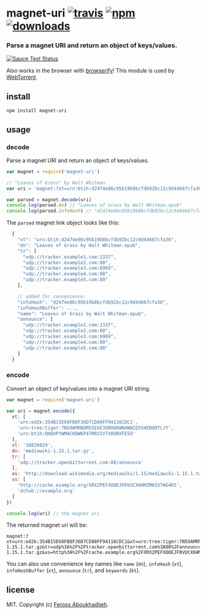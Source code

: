 # magnet-uri [![travis][travis-image]][travis-url] [![npm][npm-image]][npm-url] [![downloads][downloads-image]][downloads-url]

[travis-image]: https://img.shields.io/travis/feross/magnet-uri.svg?style=flat
[travis-url]: https://travis-ci.org/feross/magnet-uri
[npm-image]: https://img.shields.io/npm/v/magnet-uri.svg?style=flat
[npm-url]: https://npmjs.org/package/magnet-uri
[downloads-image]: https://img.shields.io/npm/dm/magnet-uri.svg?style=flat
[downloads-url]: https://npmjs.org/package/magnet-uri

### Parse a magnet URI and return an object of keys/values.

[![Sauce Test Status](https://saucelabs.com/browser-matrix/magnet-uri.svg)](https://saucelabs.com/u/magnet-uri)

Also works in the browser with [browserify](http://browserify.org/)! This module is used by [WebTorrent](http://webtorrent.io).

## install

```
npm install magnet-uri
```

## usage

### decode

Parse a magnet URI and return an object of keys/values.

```js
var magnet = require('magnet-uri')

// "Leaves of Grass" by Walt Whitman
var uri = 'magnet:?xt=urn:btih:d2474e86c95b19b8bcfdb92bc12c9d44667cfa36&dn=Leaves+of+Grass+by+Walt+Whitman.epub&tr=udp%3A%2F%2Ftracker.example4.com%3A80&tr=udp%3A%2F%2Ftracker.example5.com%3A80&tr=udp%3A%2F%2Ftracker.example3.com%3A6969&tr=udp%3A%2F%2Ftracker.example2.com%3A80&tr=udp%3A%2F%2Ftracker.example1.com%3A1337'

var parsed = magnet.decode(uri)
console.log(parsed.dn) // "Leaves of Grass by Walt Whitman.epub"
console.log(parsed.infoHash) // "d2474e86c95b19b8bcfdb92bc12c9d44667cfa36"

```

The `parsed` magnet link object looks like this:

```js
  {
    "xt": "urn:btih:d2474e86c95b19b8bcfdb92bc12c9d44667cfa36",
    "dn": "Leaves of Grass by Walt Whitman.epub",
    "tr": [
      "udp://tracker.example1.com:1337",
      "udp://tracker.example2.com:80",
      "udp://tracker.example3.com:6969",
      "udp://tracker.example4.com:80",
      "udp://tracker.example5.com:80"
    ],

    // added for convenience:
    "infoHash": "d2474e86c95b19b8bcfdb92bc12c9d44667cfa36",
    "infoHashBuffer": ...,
    "name": "Leaves of Grass by Walt Whitman.epub",
    "announce": [
      "udp://tracker.example1.com:1337",
      "udp://tracker.example2.com:80",
      "udp://tracker.example3.com:6969",
      "udp://tracker.example4.com:80",
      "udp://tracker.example5.com:80"
    ]
  }
```

### encode

Convert an object of key/values into a magnet URI string.

```js
var magnet = require('magnet-uri')

var uri = magnet.encode({
  xt: [
    'urn:ed2k:354B15E68FB8F36D7CD88FF94116CDC1',
    'urn:tree:tiger:7N5OAMRNGMSSEUE3ORHOKWN4WWIQ5X4EBOOTLJY',
    'urn:btih:QHQXPYWMACKDWKP47RRVIV7VOURXFE5Q'
  ],
  xl: '10826029',
  dn: 'mediawiki-1.15.1.tar.gz',
  tr: [
    'udp://tracker.openbittorrent.com:80/announce'
  ],
  as: 'http://download.wikimedia.org/mediawiki/1.15/mediawiki-1.15.1.tar.gz',
  xs: [
    'http://cache.example.org/XRX2PEFXOOEJFRVUCX6HMZMKS5TWG4K5',
    'dchub://example.org'
  ]
})

console.log(uri) // the magnet uri
```

The returned magnet uri will be:

```
magnet:?xt=urn:ed2k:354B15E68FB8F36D7CD88FF94116CDC1&xt=urn:tree:tiger:7N5OAMRNGMSSEUE3ORHOKWN4WWIQ5X4EBOOTLJY&xt=urn:btih:QHQXPYWMACKDWKP47RRVIV7VOURXFE5Q&xl=10826029&dn=mediawiki-1.15.1.tar.gz&tr=udp%3A%2F%2Ftracker.openbittorrent.com%3A80%2Fannounce&as=http%3A%2F%2Fdownload.wikimedia.org%2Fmediawiki%2F1.15%2Fmediawiki-1.15.1.tar.gz&xs=http%3A%2F%2Fcache.example.org%2FXRX2PEFXOOEJFRVUCX6HMZMKS5TWG4K5&xs=dchub%3A%2F%2Fexample.org
```

You can also use convenience key names like `name` (`dn`), `infoHash` (`xt`),
`infoHashBuffer` (`xt`), `announce` (`tr`), and `keywords` (`kt`).

## license

MIT. Copyright (c) [Feross Aboukhadijeh](http://feross.org).
